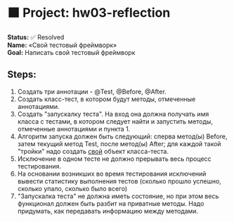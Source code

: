 <!DOCTYPE html>
<html lang="en">
<head>
    <meta charset="UTF-8">
</head>
<body>
<div class="main-content">
<h1>
    ⬛ Project: hw03-reflection
</h1>
    <div class="task">
        <b>Status:</b> ✅ Resolved
        <br><b>Name:</b> «‎Свой тестовый фреймворк»
        <br><b>Goal:</b> Написать свой тестовый фреймворк
        <h2>Steps:</h2>
        <ol>
            <li>
                Создать три аннотации - @Test, @Before, @After.
            </li>
            <li>
                Создать класс-тест, в котором будут методы, отмеченные аннотациями.
            </li>
            <li>
                Создать "запускалку теста". На вход она должна получать имя класса с тестами, в котором следует найти и 
                запустить методы, отмеченные аннотациями и пункта 1.
            </li>
            <li>
                Алгоритм запуска должен быть следующий: сперва метод(ы) Before, затем текущий метод Test, после метод(ы)
                After; для каждой такой "тройки" надо создать <u>свой</u> объект класса-теста.
            </li>
            <li>
                Исключение в одном тесте не должно прерывать весь процесс тестирования.
            </li>
            <li>
                На основании возникших во время тестирования исключений вывести статистику выполнения тестов (сколько
                прошло успешно, сколько упало, сколько было всего)
            </li>
            <li>
                "Запускалка теста" не должна иметь состояние, но при этом весь функционал должен быть разбит на 
                приватные методы. Надо придумать, как передавать информацию между методами.
            </li>
        </ol>
    </div>
</div>
</body>
</html>